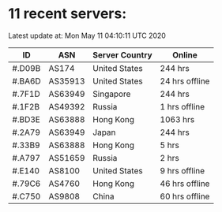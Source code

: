 # 11 recent servers:

Latest update at: Mon May 11 04:10:11 UTC 2020

| ID | ASN | Server Country | Online |
| -- | --- | -------------- | ------ |
| #.D09B | AS174 | United States | 244 hrs |
| #.BA6D | AS35913 | United States | 24 hrs offline |
| #.7F1D | AS63949 | Singapore | 244 hrs |
| #.1F2B | AS49392 | Russia | 1 hrs offline |
| #.BD3E | AS63888 | Hong Kong | 1063 hrs |
| #.2A79 | AS63949 | Japan | 244 hrs |
| #.33B9 | AS63888 | Hong Kong | 5 hrs |
| #.A797 | AS51659 | Russia | 2 hrs |
| #.E140 | AS8100 | United States | 9 hrs offline |
| #.79C6 | AS4760 | Hong Kong | 46 hrs offline |
| #.C750 | AS9808 | China | 60 hrs offline |

